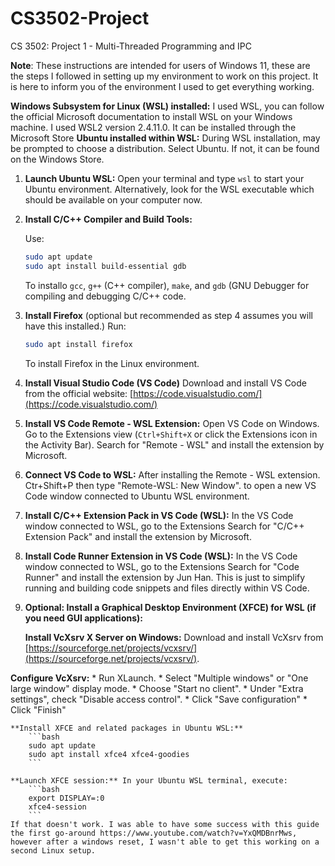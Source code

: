 # CS3502-Project
CS 3502: Project 1 - Multi-Threaded Programming and IPC

**Note**: These instructions are intended for users of Windows 11, these are the steps I followed in setting up my environment to work on this project. It is here to inform you of the environment I used to get everything working.

**Windows Subsystem for Linux (WSL) installed:**  I used WSL, you can follow the official Microsoft documentation to install WSL on your Windows machine. I used WSL2 version 2.4.11.0. It can be installed through the Microsoft Store
**Ubuntu installed within WSL:** During WSL installation, may be prompted to choose a distribution. Select Ubuntu. If not, it can be found on the Windows Store.


1.  **Launch Ubuntu WSL:** Open your terminal and type `wsl` to start your Ubuntu environment. Alternatively, look for the WSL executable which should be available on your computer now.

2.  **Install C/C++ Compiler and Build Tools:**

    Use:
    ```bash
    sudo apt update
    sudo apt install build-essential gdb
    ```
    To installo `gcc`, `g++` (C++ compiler), `make`, and `gdb` (GNU Debugger for compiling and debugging C/C++ code.
3. **Install Firefox** (optional but recommended as step 4 assumes you will have this installed.)
    Run:
   ```bash
   sudo apt install firefox
   ```
   To install Firefox in the Linux environment. 
5.  **Install Visual Studio Code (VS Code)** Download and install VS Code from the official website: [https://code.visualstudio.com/](https://code.visualstudio.com/)

6.  **Install VS Code Remote - WSL Extension:**
   Open VS Code on Windows.
    Go to the Extensions view (`Ctrl+Shift+X` or click the Extensions icon in the Activity Bar).
    Search for "Remote - WSL" and install the extension by Microsoft.

7.  **Connect VS Code to WSL:**
    After installing the Remote - WSL extension. 
    Ctr+Shift+P then type "Remote-WSL: New Window". to open a new VS Code window connected to Ubuntu WSL environment.

8.  **Install C/C++ Extension Pack in VS Code (WSL):**
    In the VS Code window connected to WSL, go to the Extensions
    Search for "C/C++ Extension Pack" and install the extension by Microsoft.

9.  **Install Code Runner Extension in VS Code (WSL):**
    In the VS Code window connected to WSL, go to the Extensions
    Search for "Code Runner" and install the extension by Jun Han. This is just to simplify running and building code snippets and files directly within VS Code.

10.  **Optional: Install a Graphical Desktop Environment (XFCE) for WSL (if you need GUI applications):**

     **Install VcXsrv X Server on Windows:** Download and install VcXsrv from [https://sourceforge.net/projects/vcxsrv/](https://sourceforge.net/projects/vcxsrv/).

 **Configure VcXsrv:**
    *   Run XLaunch.
    *   Select "Multiple windows" or "One large window" display mode.
    *   Choose "Start no client".
    *   Under "Extra settings", check "Disable access control".
    *   Click "Save configuration" 
    *   Click "Finish"

    **Install XFCE and related packages in Ubuntu WSL:**
        ```bash
        sudo apt update
        sudo apt install xfce4 xfce4-goodies
        ```

    **Launch XFCE session:** In your Ubuntu WSL terminal, execute:
        ```bash
        export DISPLAY=:0
        xfce4-session
        ```
    If that doesn't work. I was able to have some success with this guide the first go-around https://www.youtube.com/watch?v=YxQMDBnrMws, however after a windows reset, I wasn't able to get this working on a second Linux setup. 
